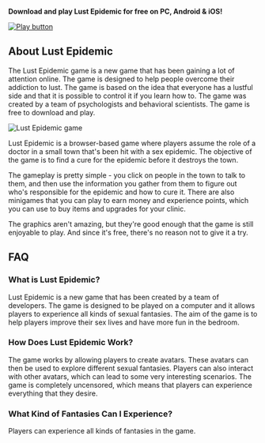 **Download and play Lust Epidemic for free on PC, Android & iOS!**

[![Play button](https://i.ibb.co/RTH762k/play-now-button.png)](https://eroge.io/lust-epidemic/)

## About Lust Epidemic

The Lust Epidemic game is a new game that has been gaining a lot of attention online. The game is designed to help people overcome their addiction to lust. The game is based on the idea that everyone has a lustful side and that it is possible to control it if you learn how to. The game was created by a team of psychologists and behavioral scientists. The game is free to download and play.

![Lust Epidemic game](https://eroge.io/storage/lust-epidemic-android-gameplay-1024x576.jpg)

Lust Epidemic is a browser-based game where players assume the role of a doctor in a small town that's been hit with a sex epidemic. The objective of the game is to find a cure for the epidemic before it destroys the town.

The gameplay is pretty simple - you click on people in the town to talk to them, and then use the information you gather from them to figure out who's responsible for the epidemic and how to cure it. There are also minigames that you can play to earn money and experience points, which you can use to buy items and upgrades for your clinic.

The graphics aren't amazing, but they're good enough that the game is still enjoyable to play. And since it's free, there's no reason not to give it a try.

## FAQ

### What is Lust Epidemic? 

Lust Epidemic is a new game that has been created by a team of developers. The game is designed to be played on a computer and it allows players to experience all kinds of sexual fantasies. The aim of the game is to help players improve their sex lives and have more fun in the bedroom. 

### How Does Lust Epidemic Work? 

The game works by allowing players to create avatars. These avatars can then be used to explore different sexual fantasies. Players can also interact with other avatars, which can lead to some very interesting scenarios. The game is completely uncensored, which means that players can experience everything that they desire. 

### What Kind of Fantasies Can I Experience? 

Players can experience all kinds of fantasies in the game.
